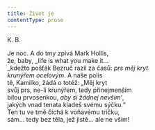 ```yaml
---
title: Život je
contentType: prose
---
```


<section>

K. B.

Je noc. A do tmy zpívá Mark Hollis,  
že, baby, _life is what you make it…  
_kdežto pošťák Bezruč razil za časů: _prs měj kryt_  
_krunýřem ocelovým_. A naše polis  
tě, Kamilko, žádá o totéž: „Měj kryt  
svůj prs, ne-li krunýřem, tedy přinejmenším  
bílou prvosenkou, _aby si žádnej nevšim’_,  
jakých vnad tenata kladeš svému sýčku.“  
Ten tu ve tmě čichá k voňavému tričku,  
sám… tedy bez těla, jež jistě… ale ne vším!

</section>
